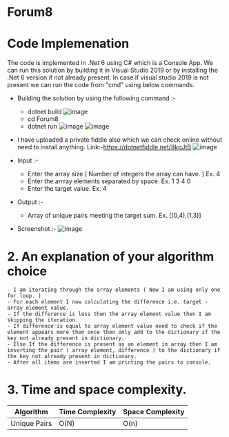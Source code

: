 # Forum8

# Code Implemenation
The code is implemented in .Net 6 using C# which is a Console App.
We can run this solution by building it in Visual Studio 2019 or by installing the .Net 6 version if not already present.
In case if visual studio 2019 is not present we can run the code from "cmd" using below commands.
  - Building the solution by using the following command :-
     - dotnet build
      ![image](https://github.com/hpissei/Forum8/assets/32298685/7580a573-1b10-41c2-89a3-e7ac09a2c129)
     - cd Forum8
     - dotnet run
      ![image](https://github.com/hpissei/Forum8/assets/32298685/c606ec3c-8550-4a9b-a05e-3f7484ab45e7)
      ![image](https://github.com/hpissei/Forum8/assets/32298685/005caa8f-c58f-4abf-9fb5-f0fde369bdd7)
 - I have uploaded a private fiddle also which we can check online without need to install anything. Link:-https://dotnetfiddle.net/8kpJtB
      ![image](https://github.com/hpissei/Forum8/assets/32298685/f1fd9b7b-d390-48ea-b149-00531b2699f6)

 - Input :-
    - Enter the array size ( Number of integers the array can have. ) Ex. 4
    - Enter the arrray elements separated by space. Ex. 1 3 4 0
    - Enter the target value. Ex.  4

 - Output :-
   - Array of unique pairs meeting the target sum. Ex. [(0,4),(1,3)]
     
 - Screenshot :-
    ![image](https://github.com/hpissei/Forum8/assets/32298685/54aef7ee-24f0-407e-ae62-2fcdcf011927)

# 2. An explanation of your algorithm choice
	- I am iterating through the array elements ( Now I am using only one for loop. )
	- For each element I now calculating the difference i.e. target - array element value.
	- If the difference is less then the array element value then I am skipping the iteration.
	- If difference is equal to array element value need to check if the element appears more then once then only add to the dictionary if the key not already present in dictionary.
	- Else If the difference is present as an element in array then I am inserting the pair ( array element, difference ) to the dictionary if the key not already present in dictionary.
	- After all items are inserted I am printing the pairs to console.

# 3. Time and space complexity.

| Algorithm      | Time Complexity | Space Complexity |
|--------------- | --------------- | ---------------- |
| Unique Pairs   |  O(N)	   |  O(n)            |




  
